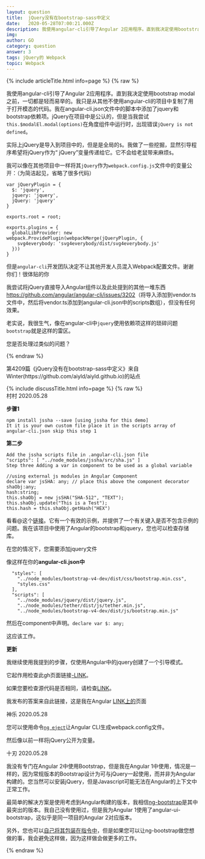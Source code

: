 ```yaml
---
layout: question
title:  jQuery没有在bootstrap-sass中定义
date:   2020-05-28T07:00:21.000Z
description: 我使用angular-cli引导了Angular 2应用程序。直到我决定使用bootstrap modal之前，一切都是轻而易举的。我只是从其他不使用an...
img: 
author: GO
category: question
answer: 3
tags: jQuery的 Webpack
topic: Webpack
---
```

<div class="article-root">
  <div class="article">
    {% include articleTitle.html info=page %}
    {% raw %}
    <div class="article-content"><p><font style="vertical-align: inherit;"><font style="vertical-align: inherit;">我使用angular-cli引导了Angular 2应用程序。</font><font style="vertical-align: inherit;">直到我决定使用bootstrap modal之前，一切都是轻而易举的。</font><font style="vertical-align: inherit;">我只是从其他不使用angular-cli的项目中复制了用于打开模态的代码。</font><font style="vertical-align: inherit;">我在angular-cli.json文件中的脚本中添加了jquery和bootstrap依赖项。</font><font style="vertical-align: inherit;">jQuery在项目中是公认的，但是当我尝试</font></font><code>this.$modalEl.modal(options)</code><font style="vertical-align: inherit;"><font style="vertical-align: inherit;">在角度组件中</font><font style="vertical-align: inherit;">运行时</font><font style="vertical-align: inherit;">，出现错误</font></font><code>jQuery is not defined</code><font style="vertical-align: inherit;"><font style="vertical-align: inherit;">。  </font></font></p>

<p><font style="vertical-align: inherit;"><font style="vertical-align: inherit;">实际上jQuery是导入到项目中的，但是是全局的</font></font><code>$</code><font style="vertical-align: inherit;"><font style="vertical-align: inherit;">。</font><font style="vertical-align: inherit;">我做了一些挖掘，显然引导程序希望将jQuery作为“ jQuery”变量传递给它。</font><font style="vertical-align: inherit;">它不会给老鼠带来麻烦</font></font><code>$</code><font style="vertical-align: inherit;"><font style="vertical-align: inherit;">。</font></font></p>

<p><font style="vertical-align: inherit;"><font style="vertical-align: inherit;">我可以</font><font style="vertical-align: inherit;">像在其他项目中一样</font><font style="vertical-align: inherit;">将其</font></font><code>jQuery</code><font style="vertical-align: inherit;"><font style="vertical-align: inherit;">作为</font></font><code>webpack.config.js</code><font style="vertical-align: inherit;"><font style="vertical-align: inherit;">文件中</font><font style="vertical-align: inherit;">的变量</font><font style="vertical-align: inherit;">公开</font><font style="vertical-align: inherit;">：（为简洁起见，省略了很多代码）</font></font></p>

<pre class="default prettyprint prettyprinted" style=""><code><span class="kwd">var</span><span class="pln"> jQueryPlugin </span><span class="pun">=</span><span class="pln"> </span><span class="pun">{</span><span class="pln">
  $</span><span class="pun">:</span><span class="pln"> </span><span class="str">'jquery'</span><span class="pun">,</span><span class="pln">
  jquery</span><span class="pun">:</span><span class="pln"> </span><span class="str">'jquery'</span><span class="pun">,</span><span class="pln">
  jQuery</span><span class="pun">:</span><span class="pln"> </span><span class="str">'jquery'</span><span class="pln">
</span><span class="pun">}</span><span class="pln">

exports</span><span class="pun">.</span><span class="pln">root </span><span class="pun">=</span><span class="pln"> root</span><span class="pun">;</span><span class="pln">

exports</span><span class="pun">.</span><span class="pln">plugins </span><span class="pun">=</span><span class="pln"> </span><span class="pun">{</span><span class="pln">
  globalLibProvider</span><span class="pun">:</span><span class="pln"> </span><span class="kwd">new</span><span class="pln"> webpack</span><span class="pun">.</span><span class="typ">ProvidePlugin</span><span class="pun">(</span><span class="pln">webpackMerge</span><span class="pun">(</span><span class="pln">jQueryPlugin</span><span class="pun">,</span><span class="pln"> </span><span class="pun">{</span><span class="pln">
    svg4everybody</span><span class="pun">:</span><span class="pln"> </span><span class="str">'svg4everybody/dist/svg4everybody.js'</span><span class="pln">
  </span><span class="pun">}))</span><span class="pln">
</span><span class="pun">}</span></code></pre>

<p><font style="vertical-align: inherit;"><font style="vertical-align: inherit;">但是</font></font><code>angular-cli</code><font style="vertical-align: inherit;"><font style="vertical-align: inherit;">开发团队决定不让其他开发人员混入Webpack配置文件。</font><font style="vertical-align: inherit;">谢谢你们！</font><font style="vertical-align: inherit;">很体贴的你</font></font></p>

<p><font style="vertical-align: inherit;"><font style="vertical-align: inherit;">我尝试将jQuery直接导入Angular组件以及此处提到的其他一堆东西</font></font><a href="https://github.com/angular/angular-cli/issues/3202" rel="noreferrer"><font style="vertical-align: inherit;"><font style="vertical-align: inherit;">https://github.com/angular/angular-cli/issues/3202</font></font></a><font style="vertical-align: inherit;"><font style="vertical-align: inherit;">（将导入添加到vendor.ts文件中，然后将vendor.ts添加到angular-cli.json中的scripts数组），但没有任何效果。</font></font></p>

<p><font style="vertical-align: inherit;"><font style="vertical-align: inherit;">老实说，我很生气，像</font><font style="vertical-align: inherit;">在angular-cli中</font></font><code>jquery</code><font style="vertical-align: inherit;"><font style="vertical-align: inherit;">使用依赖项</font><font style="vertical-align: inherit;">这样的琐碎问题</font></font><code>bootstrap</code><font style="vertical-align: inherit;"><font style="vertical-align: inherit;">就是这样的雷区。  </font></font></p>

<p><font style="vertical-align: inherit;"><font style="vertical-align: inherit;">您是否处理过类似的问题？</font></font></p></div>
    {% endraw %}
  </div>
  <p class="winter_mark">第4209篇《jQuery没有在bootstrap-sass中定义》来自Winter(https://github.com/aiyld/aiyld.github.io)的站点</p>
  <div class="discuss-wrapper">
    {% include discussTitle.html info=page %}
    {% raw %}
    <div class="discuss-item">
        <div class="discuss-parent">
          <div class="discuss-meta">
            <span class="discuss-user">村村</span>
            <span class="discuss-time">2020.05.28</span>
          </div>
          <div class="discuss-comment"><p><strong><font style="vertical-align: inherit;"><font style="vertical-align: inherit;">步骤1</font></font></strong></p>

<pre class="default prettyprint prettyprinted" style=""><code><span class="pln">npm install jssha </span><span class="pun">--</span><span class="pln">save </span><span class="pun">[</span><span class="kwd">using</span><span class="pln"> jssha </span><span class="kwd">for</span><span class="pln"> </span><span class="kwd">this</span><span class="pln"> demo</span><span class="pun">]</span><span class="pln">
</span><span class="typ">It</span><span class="pln"> it </span><span class="kwd">is</span><span class="pln"> your own custom file place it </span><span class="kwd">in</span><span class="pln"> the scripts array </span><span class="kwd">of</span><span class="pln"> angular</span><span class="pun">-</span><span class="pln">cli</span><span class="pun">.</span><span class="pln">json skip </span><span class="kwd">this</span><span class="pln"> step </span><span class="lit">1</span></code></pre>

<p><strong><font style="vertical-align: inherit;"><font style="vertical-align: inherit;">第二步</font></font></strong></p>

<pre class="default prettyprint prettyprinted" style=""><code><span class="typ">Add</span><span class="pln"> the jssha scripts file </span><span class="kwd">in</span><span class="pln"> </span><span class="pun">.</span><span class="pln">angular</span><span class="pun">-</span><span class="pln">cli</span><span class="pun">.</span><span class="pln">json file
</span><span class="str">"scripts"</span><span class="pun">:</span><span class="pln"> </span><span class="pun">[</span><span class="pln"> </span><span class="str">"../node_modules/jssha/src/sha.js"</span><span class="pln"> </span><span class="pun">]</span><span class="pln">
</span><span class="typ">Step</span><span class="pln"> three </span><span class="typ">Adding</span><span class="pln"> a </span><span class="kwd">var</span><span class="pln"> </span><span class="kwd">in</span><span class="pln"> component to be used </span><span class="kwd">as</span><span class="pln"> a </span><span class="kwd">global</span><span class="pln"> variable

</span><span class="com">//using external js modules in Angular Component</span><span class="pln">
declare </span><span class="kwd">var</span><span class="pln"> jsSHA</span><span class="pun">:</span><span class="pln"> any</span><span class="pun">;</span><span class="pln"> </span><span class="com">// place this above the component decorator</span><span class="pln">
shaObj</span><span class="pun">:</span><span class="pln">any</span><span class="pun">;</span><span class="pln">
hash</span><span class="pun">:</span><span class="kwd">string</span><span class="pun">;</span><span class="pln">
</span><span class="kwd">this</span><span class="pun">.</span><span class="pln">shaObj </span><span class="pun">=</span><span class="pln"> </span><span class="kwd">new</span><span class="pln"> jsSHA</span><span class="pun">(</span><span class="str">"SHA-512"</span><span class="pun">,</span><span class="pln"> </span><span class="str">"TEXT"</span><span class="pun">);</span><span class="pln">
</span><span class="kwd">this</span><span class="pun">.</span><span class="pln">shaObj</span><span class="pun">.</span><span class="pln">update</span><span class="pun">(</span><span class="str">"This is a Test"</span><span class="pun">);</span><span class="pln">
</span><span class="kwd">this</span><span class="pun">.</span><span class="pln">hash </span><span class="pun">=</span><span class="pln"> </span><span class="kwd">this</span><span class="pun">.</span><span class="pln">shaObj</span><span class="pun">.</span><span class="pln">getHash</span><span class="pun">(</span><span class="str">"HEX"</span><span class="pun">)</span></code></pre>

<p><font style="vertical-align: inherit;"><font style="vertical-align: inherit;">看看@这个</font></font><a href="https://rahulrsingh09.github.io/AngularConcepts/faq" rel="nofollow noreferrer"><font style="vertical-align: inherit;"><font style="vertical-align: inherit;">链接</font></font></a><font style="vertical-align: inherit;"><font style="vertical-align: inherit;">。</font><font style="vertical-align: inherit;">它有一个有效的示例，并提供了一个有关键入是否不包含示例的问题。</font><font style="vertical-align: inherit;">我在该项目中使用了Angular的bootstrap和jquery，您也可以检查存储库。</font></font></p>

<p><font style="vertical-align: inherit;"><font style="vertical-align: inherit;">在您的情况下，您需要添加jquery文件 </font></font></p>

<p><font style="vertical-align: inherit;"><font style="vertical-align: inherit;">像这样在你的</font></font><strong><font style="vertical-align: inherit;"><font style="vertical-align: inherit;">angular-cli.json中</font></font></strong></p>

<pre class="default prettyprint prettyprinted" style=""><code><span class="pln">  </span><span class="str">"styles"</span><span class="pun">:</span><span class="pln"> </span><span class="pun">[</span><span class="pln">
    </span><span class="str">"../node_modules/bootstrap-v4-dev/dist/css/bootstrap.min.css"</span><span class="pun">,</span><span class="pln">
    </span><span class="str">"styles.css"</span><span class="pln">
  </span><span class="pun">],</span><span class="pln">
  </span><span class="str">"scripts"</span><span class="pun">:</span><span class="pln"> </span><span class="pun">[</span><span class="pln">
    </span><span class="str">"../node_modules/jquery/dist/jquery.js"</span><span class="pun">,</span><span class="pln">
    </span><span class="str">"../node_modules/tether/dist/js/tether.min.js"</span><span class="pun">,</span><span class="pln">
    </span><span class="str">"../node_modules/bootstrap-v4-dev/dist/js/bootstrap.min.js"</span></code></pre>

<p><font style="vertical-align: inherit;"><font style="vertical-align: inherit;">然后在component中声明。</font></font><code>declare var $: any;</code></p>

<p><font style="vertical-align: inherit;"><font style="vertical-align: inherit;">这应该工作。 </font></font></p>

<p><strong><font style="vertical-align: inherit;"><font style="vertical-align: inherit;">更新</font></font></strong></p>

<p><font style="vertical-align: inherit;"><font style="vertical-align: inherit;">我继续使用我提到的步骤，仅使用Angular中的jquery创建了一个引导模式。</font></font></p>

<p><font style="vertical-align: inherit;"><font style="vertical-align: inherit;">它起作用检查此gh页面链接</font></font><a href="https://rahulrsingh09.github.io/TestingSPA" rel="nofollow noreferrer"><font style="vertical-align: inherit;"><font style="vertical-align: inherit;">-LINK</font></font></a><font style="vertical-align: inherit;"><font style="vertical-align: inherit;">。</font></font></p>

<p><font style="vertical-align: inherit;"><font style="vertical-align: inherit;">如果您要检查源代码是否相同，请检查</font></font><a href="https://github.com/rahulrsingh09/TestingSPA" rel="nofollow noreferrer"><font style="vertical-align: inherit;"><font style="vertical-align: inherit;">LINK</font></font></a><font style="vertical-align: inherit;"><font style="vertical-align: inherit;">。</font></font></p>

<p><font style="vertical-align: inherit;"><font style="vertical-align: inherit;">我发布的答案来自此链接，这是我在Angular </font><a href="https://rahulrsingh09.github.io/AngularConcepts" rel="nofollow noreferrer"><font style="vertical-align: inherit;">LINK上的</font></a><font style="vertical-align: inherit;">页面</font></font><a href="https://rahulrsingh09.github.io/AngularConcepts" rel="nofollow noreferrer"><font style="vertical-align: inherit;"></font></a></p></div>
        </div></div><div class="discuss-item">
        <div class="discuss-parent">
          <div class="discuss-meta">
            <span class="discuss-user">神乐</span>
            <span class="discuss-time">2020.05.28</span>
          </div>
          <div class="discuss-comment"><p><font style="vertical-align: inherit;"><font style="vertical-align: inherit;">您可以使用命令</font></font><a href="https://github.com/angular/angular-cli/wiki/eject" rel="nofollow noreferrer"><code>ng eject</code></a><font style="vertical-align: inherit;"><font style="vertical-align: inherit;">让Angular CLI生成webpack.config文件。</font></font></p>

<p><font style="vertical-align: inherit;"><font style="vertical-align: inherit;">然后像以前一样将jQuery公开为变量。</font></font></p></div>
        </div></div><div class="discuss-item">
        <div class="discuss-parent">
          <div class="discuss-meta">
            <span class="discuss-user">十刃</span>
            <span class="discuss-time">2020.05.28</span>
          </div>
          <div class="discuss-comment"><p><font style="vertical-align: inherit;"><font style="vertical-align: inherit;">我没有专门在Angular 2中使用Bootstrap，但是我在Angular 1中使用，情况是一样的，因为常规版本的Bootstrap设计为可与jQuery一起使用，而并非为Angular构建的。</font><font style="vertical-align: inherit;">您当然可以安装jQuery，但是Javascript可能无法在Angular的上下文中正常工作。</font></font></p>

<p><font style="vertical-align: inherit;"><font style="vertical-align: inherit;">最简单的解决方案是使用考虑到Angular构建的版本，我相信</font></font><a href="https://ng-bootstrap.github.io/#/home" rel="nofollow noreferrer"><font style="vertical-align: inherit;"><font style="vertical-align: inherit;">ng-bootstrap</font></font></a><font style="vertical-align: inherit;"><font style="vertical-align: inherit;">是其中最突出的版本。</font><font style="vertical-align: inherit;">我自己没有使用过，但是我为Angular 1使用了angular-ui-bootstrap，这似乎是同一项目的Angular 2对应版本。</font></font></p>

<p><font style="vertical-align: inherit;"><font style="vertical-align: inherit;">另外，您也可以</font></font><a href="https://hackernoon.com/wrap-any-jquery-plugin-with-angular-2-component-case-study-8b00eacec998" rel="nofollow noreferrer"><font style="vertical-align: inherit;"><font style="vertical-align: inherit;">自己将其包装在指令中</font></font></a><font style="vertical-align: inherit;"><font style="vertical-align: inherit;">，但是如果您可以让ng-bootstrap做您想做的事，我会避免这样做，因为这样做会做更多的工作。</font></font></p></div>
        </div></div>
    {% endraw %}
  </div>
<div>
